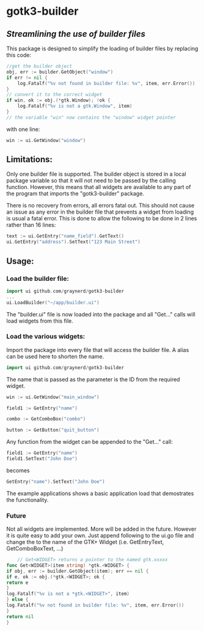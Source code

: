 # __gotk3-builder__

## _Streamlining the use of builder files_

This package is designed to simplify the loading of builder files by replacing this code:

```go 
//get the builder object 	
obj, err := builder.GetObject("window")
if err != nil {
    log.Fatalf("%v not found in builder file: %v", item, err.Error())
}
// convert it to the correct widget
if win, ok := obj.(*gtk.Window); !ok {
	log.Fatalf("%v is not a gtk.Window", item)
} 
// the variable "win" now contains the "window" widget pointer
```

with one line:

```go 
win := ui.GetWindow("window")
```

## __Limitations:__

Only one builder file is supported. The builder object is stored in a local package variable so that it will not need to
be passed by the calling function. However, this means that all widgets are available to any part of the program that
imports the "gotk3-builder" package.

There is no recovery from errors, all errors fatal out. This should not cause an issue as any error in the builder file
that prevents a widget from loading is usual a fatal error. This is done to allow the following to be done in 2 lines
rather than 16 lines:

```go
text := ui.GetEntry("name_field").GetText()
ui.GetEntry("address").SetText("123 Main Street")
```

## __Usage__:

### Load the builder file:

```go
import ui github.com/graynerd/gotk3-builder
...
ui.LoadBuilder("~/app/builder.ui")
```

The "builder.ui" file is now loaded into the package and all "Get..." calls will load widgets from this file.

### Load the various widgets:

Import the package into every file that will access the builder file. A alias can be used here to shorten the name.

```go
import ui github.com/graynerd/gotk3-builder
```

The name that is passed as the parameter is the ID from the required widget.

```go 
win := ui.GetWindow("main_window")

field1 := GetEntry("name")

combo := GetComboBox("combo")

button := GetButton("quit_button")
```

Any function from the widget can be appended to the "Get..." call:

```go
field1 := GetEntry("name")
field1.SetText("John Doe")
```

becomes

```go
GetEntry("name").SetText("John Doe")
```

The example applications shows a basic application load that demostrates the functionality.

### Future

Not all widgets are implemented. More will be added in the future. However it is quite easy to add your own. Just append
following to the ui.go file and change the <WIDGET> to the name of the GTK+ Widget (i.e. GetEntryText, GetComboBoxText,
...)

```go
    // Get<WIDGET> returns a pointer to the named gtk.xxxxx
func Get<WIDGET>(item string) *gtk.<WIDGET> {
if obj, err := builder.GetObject(item); err == nil {
if e, ok := obj.(*gtk.<WIDGET>; ok {
return e
}
log.Fatalf("%v is not a *gtk.<WIDGET>", item)
} else {
log.Fatalf("%v not found in builder file: %v", item, err.Error())
}
return nil
}
```

 




